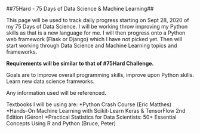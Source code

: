 ##75Hard - 75 Days of Data Science & Machine Learning##

This page will be used to track daily progress starting on Sept 28, 2020 of my 75 Days of Data Science.
I will be working throw improving my Python skills as that is a new language for me. I will then progress onto a Python web framework (Flask or Django) which I have not picked yet. Then will start working through Data Science and Machine Learning topics and frameworks. 

**Requirements will be similar to that of #75Hard Challenge.**

Goals are to improve overall programming skills, improve upon Python skills. Learn new data science framworks.

Any information used will be referenced. 

Textbooks I will be using are:
*Python Crash Course (Eric Matthes)
*Hands-On Machine Learning with Scikit-Learn Keras & TensorFlow 2nd Edition (Géron)
*Practical Statistics for Data Scientists: 50+ Essential Concepts Using R and Python (Bruce, Peter)
